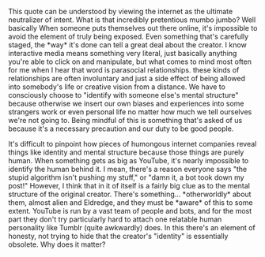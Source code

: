<p> This quote can be understood by viewing the internet as the ultimate neutralizer
of intent. What is that incredibly pretentious mumbo jumbo? Well basically
When someone puts themselves out there online, it's impossible to avoid the element
of truly being exposed. Even something that's carefully staged, the *way* it's done
can tell a great deal about the creator. I know interactive media means something very
literal, just basically anything you're able to click on and manipulate,
but what comes to mind most often for me when I hear that word is parasocial relationships.
these kinds of relationships are often involuntary and just a side effect of being
allowed into somebody's life or creative vision from a distance. We have to consciously
choose to "identify with someone else's mental structure" because otherwise we insert
our own biases and experiences into some strangers work or even personal life no matter
how much we tell ourselves we're not going to. Being mindful of this is something
that's asked of us because it's a necessary precaution and our duty to be good people. </p>

<p> It's difficult to pinpoint how pieces of humongous internet companies reveal things
like identity and mental structure because those things are purely human. When
something gets as big as YouTube, it's nearly impossible to identify the human
behind it. I mean, there's a reason everyone says "the stupid algorithm isn't
pushing my stuff," or "damn it, a bot took down my post!" However, I think
that in it of itself is a fairly big clue as to the mental structure of the original
creator. There's something... *otherworldly* about them, almost alien and Eldredge,
and they must be *aware* of this to some extent. YouTube is run by a vast team of people
and bots, and for the most part they don't try particularly hard to attach one relatable
human personality like Tumblr (quite awkwardly) does. In this there's an element of honesty,
not trying to hide that the creator's "identity" is essentially obsolete. Why does it matter? </P>

